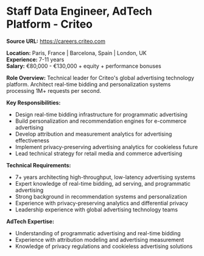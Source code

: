 # Staff Data Engineer, AdTech Platform - Criteo

**Source URL:** https://careers.criteo.com

**Location:** Paris, France | Barcelona, Spain | London, UK  
**Experience:** 7-11 years  
**Salary:** €80,000 - €130,000 + equity + performance bonuses

**Role Overview:**
Technical leader for Criteo's global advertising technology platform. Architect real-time bidding and personalization systems processing 1M+ requests per second.

**Key Responsibilities:**
- Design real-time bidding infrastructure for programmatic advertising
- Build personalization and recommendation engines for e-commerce advertising
- Develop attribution and measurement analytics for advertising effectiveness
- Implement privacy-preserving advertising analytics for cookieless future
- Lead technical strategy for retail media and commerce advertising

**Technical Requirements:**
- 7+ years architecting high-throughput, low-latency advertising systems
- Expert knowledge of real-time bidding, ad serving, and programmatic advertising
- Strong background in recommendation systems and personalization
- Experience with privacy-preserving analytics and differential privacy
- Leadership experience with global advertising technology teams

**AdTech Expertise:**
- Understanding of programmatic advertising and real-time bidding
- Experience with attribution modeling and advertising measurement
- Knowledge of privacy regulations and cookieless advertising solutions